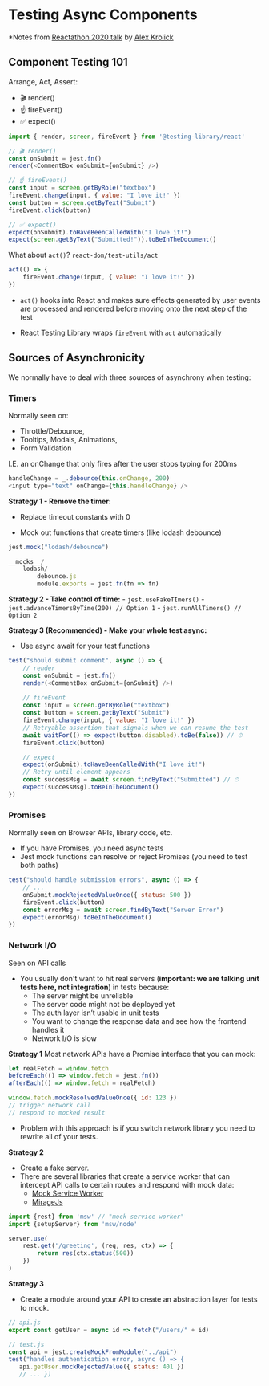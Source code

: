 # Testing Async Components

*Notes from [Reactathon 2020 talk](https://youtu.be/KgTW0xfyr9A?t=7524) by [Alex Krolick](https://alexkrolick.com/)

## Component Testing 101
Arrange, Act, Assert:
- 🎬 render()
- ☝️ fireEvent()
- ✅ expect()

```js
import { render, screen, fireEvent } from '@testing-library/react'

// 🎬 render()
const onSubmit = jest.fn()
render(<CommentBox onSubmit={onSubmit} />)

// ☝️ fireEvent()
const input = screen.getByRole("textbox")
fireEvent.change(input, { value: "I love it!" })
const button = screen.getByText("Submit")
fireEvent.click(button)

// ✅ expect() 
expect(onSubmit).toHaveBeenCalledWith("I love it!")
expect(screen.getByText("Submitted!")).toBeInTheDocument()
```
What about `act()`? `react-dom/test-utils/act`
```js
act(() => {
    fireEvent.change(input, { value: "I love it!" })
})
```
- `act()` hooks into React and makes sure effects generated by user events are processed and rendered before moving onto the next step of the test

- React Testing Library wraps `fireEvent` with `act` automatically
 
## Sources of Asynchronicity
We normally have to deal with three sources of asynchrony when testing:

### Timers
Normally seen on:
- Throttle/Debounce,
- Tooltips, Modals, Animations,
- Form Validation

I.E. an onChange that only fires after the user stops typing for 200ms
```js
handleChange = _.debounce(this.onChange, 200)
<input type="text" onChange={this.handleChange} />
```
 
**Strategy 1 - Remove the timer:**
- Replace timeout constants with 0

- Mock out functions that create timers (like lodash debounce)
```js
jest.mock("lodash/debounce")

__mocks__/
    lodash/
        debounce.js
        module.exports = jest.fn(fn => fn)
```

**Strategy 2 - Take control of time:**
    - `jest.useFakeTImers()`
    - `jest.advanceTimersByTime(200) // Option 1`
    - `jest.runAllTimers() // Option 2`

**Strategy 3 (Recommended) - Make your whole test async:**
- Use async await for your test functions
```js
test("should submit comment", async () => {
    // render
    const onSubmit = jest.fn()
    render(<CommentBox onSubmit={onSubmit} />)
    
    // fireEvent
    const input = screen.getByRole("textbox")
    const button = screen.getByText("Submit")
    fireEvent.change(input, { value: "I love it!" })
    // Retryable assertion that signals when we can resume the test
    await waitFor(() => expect(button.disabled).toBe(false)) // ⏱
    fireEvent.click(button)

    // expect
    expect(onSubmit).toHaveBeenCalledWith("I love it!")
    // Retry until element appears
    const successMsg = await screen.findByText("Submitted") // ⏱
    expect(successMsg).toBeInTheDocument()
})
 ```

### Promises
Normally seen on Browser APIs, library code, etc.
- If you have Promises, you need async tests
- Jest mock functions can resolve or reject Promises (you need to test both paths)
```js
test("should handle submission errors", async () => {
    // ...
    onSubmit.mockRejectedValueOnce({ status: 500 })
    fireEvent.click(button)
    const errorMsg = await screen.findByText("Server Error")
    expect(errorMsg).toBeInTheDocument()
})
```

### Network I/O
Seen on API calls
- You usually don't want to hit real servers (**important: we are talking unit tests here, not integration**) in tests because:
    - The server might be unreliable
    - The server code might not be deployed yet
    - The auth layer isn’t usable in unit tests
    - You want to change the response data and see how the frontend handles it
    - Network I/O is slow
 
 **Strategy 1**
 Most network APIs have a Promise interface that you can mock:
 ```js
let realFetch = window.fetch
beforeEach(() => window.fetch = jest.fn())
afterEach(() => window.fetch = realFetch)

window.fetch.mockResolvedValueOnce({ id: 123 })
// trigger network call
// respond to mocked result
```

- Problem with this approach is if you switch network library you need to rewrite all of your tests.

 **Strategy 2**
- Create a fake server.
- There are several libraries that create a service worker that can intercept API calls to certain routes and respond with mock data:
    - [Mock Service Worker](https://www.npmjs.com/package/msw)
    - [MirageJs](https://miragejs.com/)

```js
import {rest} from 'msw' // "mock service worker"
import {setupServer} from 'msw/node'

server.use(
    rest.get('/greeting', (req, res, ctx) => {
        return res(ctx.status(500))
    })
)
```

 **Strategy 3**
 - Create a module around your API to create an abstraction layer for tests to mock.
 
 ```js
 // api.js
export const getUser = async id => fetch("/users/" + id)

// test.js
const api = jest.createMockFromModule("../api")
test("handles authentication error, async () => {
    api.getUser.mockRejectedValue({ status: 401 })
    // ... })
 ```